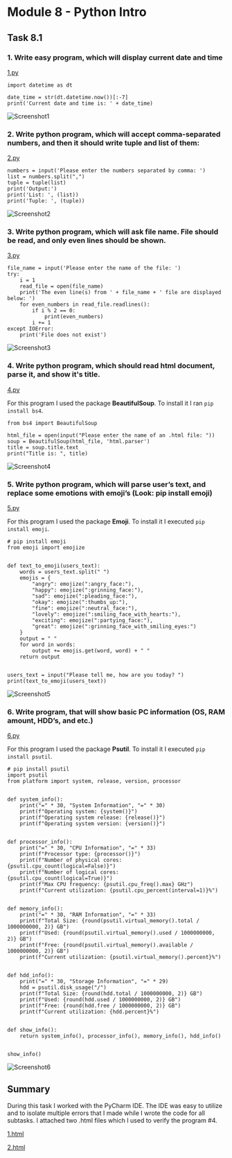 # Module 8 - Python Intro 
## Task 8.1
### 1. Write easy program, which will display current date and time

[1.py](https://github.com/Soubi8/DevOps_online_Vinnytsia_2022Q1Q2/blob/main/m8/task8.1/1.py)

    import datetime as dt

    date_time = str(dt.datetime.now())[:-7]
    print('Current date and time is: ' + date_time)

![Screenshot1](https://github.com/Soubi8/DevOps_online_Vinnytsia_2022Q1Q2/blob/main/m8/task8.1/Screenshots/1.jpg)

### 2. Write python program, which will accept comma-separated numbers, and then it should write tuple and list of them:

[2.py](https://github.com/Soubi8/DevOps_online_Vinnytsia_2022Q1Q2/blob/main/m8/task8.1/2.py)

    numbers = input('Please enter the numbers separated by comma: ')
    list = numbers.split(",")
    tuple = tuple(list)
    print('Output:')
    print('List: ', (list))
    print('Tuple: ', (tuple))

![Screenshot2](https://github.com/Soubi8/DevOps_online_Vinnytsia_2022Q1Q2/blob/main/m8/task8.1/Screenshots/2.jpg)

### 3. Write python program, which will ask file name. File should be read, and only even lines should be shown.

[3.py](https://github.com/Soubi8/DevOps_online_Vinnytsia_2022Q1Q2/blob/main/m8/task8.1/3.py)

    file_name = input('Please enter the name of the file: ')
    try:
        i = 1
        read_file = open(file_name)
        print('The even line(s) from ' + file_name + ' file are displayed below: ')
        for even_numbers in read_file.readlines():
            if i % 2 == 0:
                print(even_numbers)
            i += 1
    except IOError:
        print('File does not exist')

![Screenshot3](https://github.com/Soubi8/DevOps_online_Vinnytsia_2022Q1Q2/blob/main/m8/task8.1/Screenshots/3.jpg)

### 4. Write python program, which should read html document, parse it, and show it's title.

[4.py](https://github.com/Soubi8/DevOps_online_Vinnytsia_2022Q1Q2/blob/main/m8/task8.1/4.py)

For this program I used the package __BeautifulSoup__. To install it I ran `pip install bs4`.

    from bs4 import BeautifulSoup

    html_file = open(input("Please enter the name of an .html file: "))
    soup = BeautifulSoup(html_file, 'html.parser')
    title = soup.title.text
    print("Title is: ", title)

![Screenshot4](https://github.com/Soubi8/DevOps_online_Vinnytsia_2022Q1Q2/blob/main/m8/task8.1/Screenshots/4.jpg)

### 5. Write python program, which will parse user’s text, and replace some emotions with emoji’s (Look: pip install emoji)

[5.py](https://github.com/Soubi8/DevOps_online_Vinnytsia_2022Q1Q2/blob/main/m8/task8.1/5.py)

For this program I used the package __Emoji__. To install it I executed `pip install emoji`.

    # pip install emoji
    from emoji import emojize


    def text_to_emoji(users_text):
        words = users_text.split(" ")
        emojis = {
            "angry": emojize(":angry_face:"),
            "happy": emojize(":grinning_face:"),
            "sad": emojize(":pleading_face:"),
            "okay": emojize(":thumbs_up:"),
            "fine": emojize(":neutral_face:"),
            "lovely": emojize(":smiling_face_with_hearts:"),
            "exciting": emojize(":partying_face:"),
            "great": emojize(":grinning_face_with_smiling_eyes:")
        }
        output = " "
        for word in words:
            output += emojis.get(word, word) + " "
        return output


    users_text = input("Please tell me, how are you today? ")
    print(text_to_emoji(users_text))

![Screenshot5](https://github.com/Soubi8/DevOps_online_Vinnytsia_2022Q1Q2/blob/main/m8/task8.1/Screenshots/5.jpg)

### 6. Write program, that will show basic PC information (OS, RAM amount, HDD’s, and etc.)

[6.py](https://github.com/Soubi8/DevOps_online_Vinnytsia_2022Q1Q2/blob/main/m8/task8.1/6.py)

For this program I used the package __Psutil__. To install it I executed `pip install psutil`.

    # pip install psutil
    import psutil
    from platform import system, release, version, processor


    def system_info():
        print("=" * 30, "System Information", "=" * 30)
        print(f"Operating system: {system()}")
        print(f"Operating system release: {release()}")
        print(f"Operating system version: {version()}")


    def processor_info():
        print("=" * 30, "CPU Information", "=" * 33)
        print(f"Processor type: {processor()}")
        print(f"Number of physical cores: {psutil.cpu_count(logical=False)}")
        print(f"Number of logical cores: {psutil.cpu_count(logical=True)}")
        print(f"Max CPU frequency: {psutil.cpu_freq().max} GHz")
        print(f"Current utilization: {psutil.cpu_percent(interval=1)}%")


    def memory_info():
        print("=" * 30, "RAM Information", "=" * 33)
        print(f"Total Size: {round(psutil.virtual_memory().total / 1000000000, 2)} GB")
        print(f"Used: {round(psutil.virtual_memory().used / 1000000000, 2)} GB")
        print(f"Free: {round(psutil.virtual_memory().available / 1000000000, 2)} GB")
        print(f"Current utilization: {psutil.virtual_memory().percent}%")


    def hdd_info():
        print("=" * 30, "Storage Information", "=" * 29)
        hdd = psutil.disk_usage("/")
        print(f"Total Size: {round(hdd.total / 1000000000, 2)} GB")
        print(f"Used: {round(hdd.used / 1000000000, 2)} GB")
        print(f"Free: {round(hdd.free / 1000000000, 2)} GB")
        print(f"Current utilization: {hdd.percent}%")


    def show_info():
        return system_info(), processor_info(), memory_info(), hdd_info()


    show_info()

![Screenshot6](https://github.com/Soubi8/DevOps_online_Vinnytsia_2022Q1Q2/blob/main/m8/task8.1/Screenshots/6.jpg)

## Summary
During this task I worked with the PyCharm IDE. The IDE was easy to utilize and to isolate multiple errors that I made while I wrote the code for all subtasks. I attached two .html files which I used to verify the program #4. 

[1.html](https://github.com/Soubi8/DevOps_online_Vinnytsia_2022Q1Q2/blob/main/m8/task8.1/1.html)

[2.html](https://github.com/Soubi8/DevOps_online_Vinnytsia_2022Q1Q2/blob/main/m8/task8.1/2.html)
